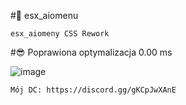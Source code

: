 #💬 esx_aiomenu

``esx_aiomeny CSS Rework``

#😎 Poprawiona optymalizacja 0.00 ms

![image](https://user-images.githubusercontent.com/48103786/126432134-130ffdcd-076d-47e5-965a-ecf7e31a13a8.png)

~~~
Mój DC: https://discord.gg/gKCpJwXAnE
~~~

